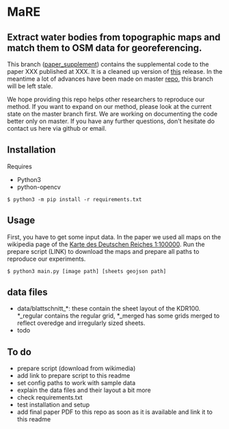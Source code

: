 # MaRE

Extract water bodies from topographic maps and match them to OSM data for georeferencing.
---

This branch ([paper_supplement](https://github.com/luftj/MaRE/tree/paper_supplement)) contains the supplemental code to the paper XXX published at XXX. It is a cleaned up version of [this](https://github.com/luftj/MaRE/releases/tag/cbgr-paper-revision) release. In the meantime a lot of advances have been made on master [repo](https://github.com/luftj/MaRE/tree/master), this branch will be left stale.

We hope providing this repo helps other researchers to reproduce our method. If you want to expand on our method, please look at the current state on the master branch first. We are working on documenting the code better only on master. If you have any further questions, don't hesitate do contact us here via github or email.

## Installation

Requires
* Python3
* python-opencv

```$ python3 -m pip install -r requirements.txt ```


## Usage

First, you have to get some input data. In the paper we used all maps on the wikipedia page of the [Karte des Deutschen Reiches 1:100000](https://de.wikipedia.org/wiki/Karte_des_Deutschen_Reiches_(Generalstabskarte)). Run the prepare script (LINK) to download the maps and prepare all paths to reproduce our experiments.

`$ python3 main.py [image path] [sheets geojson path]`

## data files

* data/blattschnitt_*: these contain the sheet layout of the KDR100. *_regular contains the regular grid, *_merged has some grids merged to reflect overedge and irregularly sized sheets.
* todo

## To do
* prepare script (download from wikimedia)
* add link to prepare script to this readme
* set config paths to work with sample data
* explain the data files and their layout a bit more
* check requirements.txt
* test installation and setup
* add final paper PDF to this repo as soon as it is available and link it to this readme